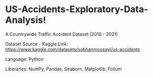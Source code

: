 # US-Accidents-Exploratory-Data-Analysis!

A Countrywide Traffic Accident Dataset (2016 - 2021)


Dataset Source - Kaggle
Link: https://www.kaggle.com/datasets/sobhanmoosavi/us-accidents

Language: Python

Liberaries: NumPy,
            Pandas,
            Seaborn,
            Matplotlib,
            Folium
